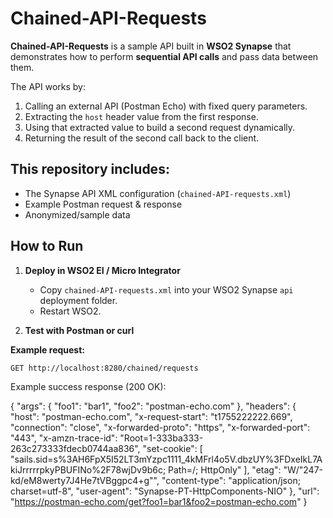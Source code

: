 # Chained-API-Requests

**Chained-API-Requests** is a sample API built in **WSO2 Synapse** that demonstrates how to perform **sequential API calls** and pass data between them.  

The API works by:
1. Calling an external API (Postman Echo) with fixed query parameters.
2. Extracting the `host` header value from the first response.
3. Using that extracted value to build a second request dynamically.
4. Returning the result of the second call back to the client.

## This repository includes:

- The Synapse API XML configuration (`chained-API-requests.xml`)
- Example Postman request & response
- Anonymized/sample data

## How to Run

1. **Deploy in WSO2 EI / Micro Integrator**  
   - Copy `chained-API-requests.xml` into your WSO2 Synapse `api` deployment folder.  
   - Restart WSO2.  

2. **Test with Postman or curl**  

**Example request:**
```http
GET http://localhost:8280/chained/requests
```

Example success response (200 OK):

{
    "args": {
        "foo1": "bar1",
        "foo2": "postman-echo.com"
    },
    "headers": {
        "host": "postman-echo.com",
        "x-request-start": "t1755222222.669",
        "connection": "close",
        "x-forwarded-proto": "https",
        "x-forwarded-port": "443",
        "x-amzn-trace-id": "Root=1-333ba333-263c273333fdecb0744aa836",
        "set-cookie": [
            "sails.sid=s%3AH6FpX5I52LT3mYzpc1111_4kMFrl4o5V.dbzUY%3FDxeIkL7AkiJrrrrrpkyPBUFINo%2F78wjDv9b6c; Path=/; HttpOnly"
        ],
        "etag": "W/\"247-kd/eM8werty7J4He7tVBggpc4+g\"",
        "content-type": "application/json; charset=utf-8",
        "user-agent": "Synapse-PT-HttpComponents-NIO"
    },
    "url": "https://postman-echo.com/get?foo1=bar1&foo2=postman-echo.com"
}

